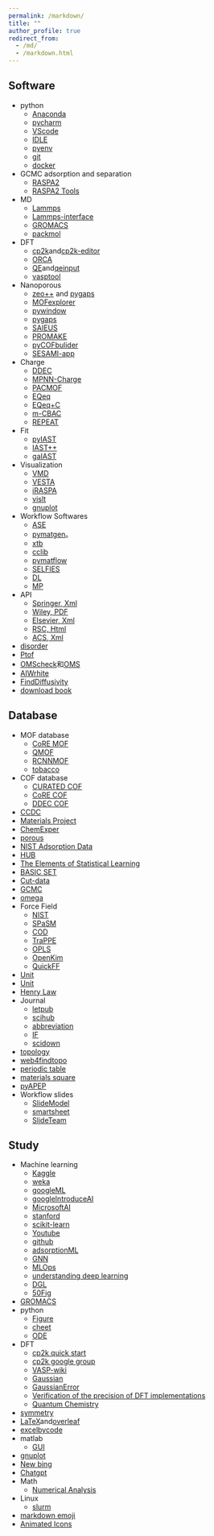 ```yaml
---
permalink: /markdown/
title: ""
author_profile: true
redirect_from: 
  - /md/
  - /markdown.html
---
```


## Software          
* python
  * [Anaconda](https://www.anaconda.com/)
  * [pycharm](https://www.jetbrains.com/pycharm/)
  * [VScode](https://code.visualstudio.com/)                                               
  * [IDLE](https://www.python.org/)   
  * [pyenv](https://github.com/pyenv/pyenv)                                      
  * [git](https://git-scm.com/ "git")                        
  * [docker](https://www.docker.com/)                            
* GCMC adsorption and separation
  * [RASPA2](https://github.com/iRASPA/RASPA2)
  * [RASPA2 Tools](https://github.com/haoyuanchen/RASPA-tools/tree/master)                             
* MD
  * [Lammps](https://lammps.sandia.gov/)                                                             
  * [Lammps-interface](https://github.com/peteboyd/lammps_interface/)        
  * [GROMACS](http://www.gromacs.org/)             
  * [packmol](https://m3g.github.io/packmol/)        
* DFT
  * [cp2k](https://www.cp2k.org/ "cp2k")and[cp2k-editor](https://github.com/avishart/CP2K_Editor/)          
  * [ORCA](https://orcaforum.kofo.mpg.de/app.php/portal)      
  * [QE](https://www.quantum-espresso.org/)and[qeinput](https://www.materialscloud.org/work/tools/qeinputgenerator)
  * [vasptool](https://theory.cm.utexas.edu/vtsttools/index.html)                                                            
* Nanoporous
  * [zeo++](http://www.zeoplusplus.org/) and [pygaps](https://pygaps.readthedocs.io/en/master/)          
  * [MOFexplorer](http://mausdin.github.io/MOFsite/mofPage.html)   
  * [pywindow](https://github.com/JelfsMaterialsGroup/pywindow)    
  * [pygaps](https://github.com/pauliacomi/pygaps)                           
  * [SAIEUS](http://www.nldft.com/download/)
  * [PROMAKE](https://github.com/sxm13/PORMAKE)
  * [pyCOFbulider](https://github.com/sxm13/pyCOFBuilder)                                         
  * [SESAMI-app](https://sesami-web.org/)                                        
* Charge
  * [DDEC](https://sourceforge.net/projects/ddec/)
  * [MPNN-Charge](https://github.com/SimonEnsemble/mpn_charges)
  * [PACMOF](https://github.com/snurr-group/pacmof)                                                        
  * [EQeq](https://github.com/numat/EQeq)
  * [EQeq+C](https://pubs.acs.org/doi/10.1021/acs.jctc.5b00037)
  * [m-CBAC](https://pubs.acs.org/doi/10.1021/acs.jpcc.0c01524)
  * [REPEAT](https://github.com/uowoolab/REPEAT-Assigner)                              
* Fit
  * [pyIAST](https://github.com/CorySimon/pyIAST/)            
  * [IAST++](https://sangwon91.github.io/IASTpp/)      
  * [gaIAST](https://github.com/salrodgom/gaiast)              
* Visualization             
  * [VMD](https://www.ks.uiuc.edu/Research/vmd/)      
  * [VESTA](https://jp-minerals.org/vesta/en/)  
  * [iRASPA](https://iraspa.org/)                  
  * [vislt](https://wci.llnl.gov/simulation/computer-codes/visit/executables)                                  
  * [gnuplot](http://lowrank.net/gnuplot/index-e.html)                                                 
* Workflow Softwares     
  * [ASE](https://wiki.fysik.dtu.dk/ase/index.html)                  
  * [pymatgen](https://pymatgen.org/)。                  
  * [xtb](https://xtb-docs.readthedocs.io/en/latest/contents.html)                  
  * [cclib](https://cclib.github.io/ "cclib")  
  * [pymatflow](https://pymatflow.readthedocs.io/en/latest/index.html)
  * [SELFIES](https://selfiesv2.readthedocs.io/en/latest/tutorial.html#The-Basics)
  * [DL](https://matbench-discovery.materialsproject.org/models)                                                         
  * [MP](https://contribs.materialsproject.org/)                                 
* API
  * [Springer, Xml](https://dev.springernature.com/)
  * [Wiley, PDF](https://onlinelibrary.wiley.com/library-info/resources/text-and-datamining)
  * [Elsevier, Xml](https://dev.elsevier.com/)
  * [RSC, Html](https://developer.rsc.org/create-an-api-key)
  * [ACS, Xml](https://www.acs.org/events/all-events/rapid-delivery-of-api-enables-accelerated-ind-application-challenges-and-solutions.html)                   
* [disorder](https://github.com/jichunlian/disorder)       
* [Ptof](https://github.com/sxm13/ZGBshenxiaomoCV.github.io/tree/main/files/fugacity)                          
* [OMScheck](https://github.com/kjappelbaum/mofchecker)和[OMS](https://github.com/emmhald/open_metal_detector)             
* [AIWrhite](https://chat.openai.com/chat)
* [FindDiffusivity](https://openpnm.org/examples/applications/effective_diffusivity_and_tortuosity.html)
* [download book](https://libgen.is/)                                                          
 
## Database         
* MOF database
  * [CoRE MOF](https://zenodo.org/record/3677685#.X8uDkrniuUl)                          
  * [QMOF](https://github.com/arosen93/QMOF)
  * [RCNNMOF](https://globalscience.berkeley.edu/database)                   
  * [tobacco](https://github.com/tobacco-mofs/tobacco_3.0)     
* COF database                                           
  * [CURATED COF](https://github.com/danieleongari/CURATED-COFs)                 
  * [CoRE COF](https://github.com/core-cof/CoRE-COF-Database)                          
  * [DDEC COF](https://www.materialscloud.org/discover/curated-cofs#mcloudHeader)
* [CCDC](https://www.ccdc.cam.ac.uk/)
* [Materials Project](https://materialsproject.org/)
* [ChemExper](http://www.chemexper.com/)                                                               
* [porous](https://github.com/SimonEnsemble/porous-material-AI-gym)                                
* [NIST Adsorption Data](https://adsorption.nist.gov/index.php#home)    
* [HUB](https://datahub.hymarc.org/dataset)                                  
* [The Elements of Statistical Learning](https://web.stanford.edu/~hastie/ElemStatLearn/)
* [BASIC SET](https://www.basissetexchange.org/)                   
* [Cut-data](https://apps.automeris.io/wpd/)                                                  
* [GCMC](https://www.eng.buffalo.edu/~kofke/ce530/Lectures/Lecture22/sld002.htm)        
* [omega](http://www.ap1700.com/ShowWord33.htm)     
* Force Field
  * [NIST](https://www.ctcms.nist.gov/potentials/)
  * [SPaSM](https://spasmmini.weebly.com/potentials.html)
  * [COD](http://www.crystallography.net/cod/search.html)
  * [TraPPE](http://trappe.oit.umn.edu/)                       
  * [OPLS](http://zarbi.chem.yale.edu/ligpargen/)                                                                  
  * [OpenKim](https://openkim.org/)                                      
  * [QuickFF](https://github.com/molmod/QuickFF)                                         
* [Unit](https://www.colby.edu/chemistry/PChem/Hartree.html)
* [Unit](http://wild.life.nctu.edu.tw/class/common/energy-unit-conv-table.html)
* [Henry Law](https://www.henrys-law.org/henry/)                                                          
* Journal      
  * [letpub](http://www.letpub.com.cn/index.php?page=journalapp&view=search)     
  * [scihub](https://tool.yovisun.com/scihub/)  
  * [abbreviation](https://cassi.cas.org/search.jsp)     
  * [IF](https://jcr.clarivate.com/jcr/home?app=jcr&Init=Yes&authCode=null&SrcApp=IC2LS)
  * [scidown](https://www.scidown.cn/)                               
* [topology](http://rcsr.anu.edu.au/nets)
* [web4findtopo](https://progs.coudert.name/topology)                                                          
* [periodic table](https://ptable.com/#%E6%80%A7%E8%B4%A8)
* [materials square](https://www.materialssquare.com/blog?category=simulation-tip&language=en)
* [pyAPEP](https://github.com/sebyga/pyAPEP)
* Workflow slides
  * [SlideModel](https://slidemodel.com/)
  * [smartsheet](https://www.smartsheet.com/content/powerpoint-workflow-template)
  * [SlideTeam](https://www.slideteam.net/blog/top-11-powerpoint-workflow-templates-with-examples-and-samples)                                                   
## Study           
* Machine learning
  * [Kaggle](https://www.kaggle.com/)
  * [weka](https://waikato.github.io/weka-wiki/)                       
  * [googleML](https://developers.google.com/machine-learning/crash-course)
  * [googleIntroduceAI](https://www.cloudskillsboost.google/course_templates/536)
  * [MicrosoftAI](https://www.microsoft.com/en-us/research/blog/distributional-graphormer-toward-equilibrium-distribution-prediction-for-molecular-systems/)    
  * [stanford](https://www.coursera.org/learn/machine-learning?)             
  * [scikit-learn](https://scikit-learn.org/stable/index.html)             
  * [Youtube](http://speech.ee.ntu.edu.tw/~tlkagk/courses_ML20.html)                          
  * [github](https://github.com/nndl)
  * [adsorptionML](https://ann20-aiche.ipostersessions.com/default.aspx?s=77-31-78-3F-38-F6-7E-22-83-07-0E-35-DF-70-41-E6)
  * [GNN](https://distill.pub/2021/gnn-intro/)                                                             
  * [MLOps](https://github.com/visenger/awesome-mlops)
  * [understanding deep learning](https://udlbook.github.io/udlbook/)
  * [DGL](https://docs.dgl.ai/guide_cn/graph-feature.html)
  * [50Fig](https://www.machinelearningplus.com/plots/top-50-matplotlib-visualizations-the-master-plots-python/)                                    
* [GROMACS](https://jerkwin.github.io/9999/10/31/GROMACS%E4%B8%AD%E6%96%87%E6%95%99%E7%A8%8B/)                 
* python             
  * [Figure](https://www.machinelearningplus.com/plots/top-50-matplotlib-visualizations-the-master-plots-python/)  
  * [cheet](https://github.com/matplotlib/cheatsheets)
  * [ODE](https://ulissigroup.cheme.cmu.edu/F22-06-325/intro.html)                                             
* DFT                
  * [cp2k quick start](https://www.cnblogs.com/Shine-JK/p/10988556.html)               
  * [cp2k google group](https://groups.google.com/g/cp2k)
  * [VASP-wiki](https://www.vasp.at/wiki/index.php/Category:VASP6)                                        
  * [Gaussian](https://expchem3.com/)                           
  * [GaussianError](https://docs.alliancecan.ca/wiki/Gaussian_error_messages)
  * [Verification of the precision of DFT implementations](https://acwf-verification.materialscloud.org/)
  * [Quantum Chemistry](https://simons.hec.utah.edu/NewUndergradBook/TableofContents.html)                     
* [symmetry](http://xrayweb.chem.ou.edu/notes/symmetry.html#crystal)                                  
* [LaTeX](https://www.tablesgenerator.com/latex_tables)and[overleaf](https://www.overleaf.com/project#)        
* [excelbycode](https://techcommunity.microsoft.com/t5/excel-blog/announcing-python-in-excel-combining-the-power-of-python-and-the/ba-p/3893439)
* matlab
  * [GUI](https://matlabacademy.mathworks.com/kr/details/app-building-onramp/orab)
* [gnuplot](http://lowrank.net/gnuplot/index-e.html)                                                           
* [New bing](https://www.bing.com/search?form=MY0291&OCID=MY0291&q=Bing+AI&showconv=1)                         
* [Chatgpt](https://chat.openai.com/)
* Math
  * [Numerical Analysis](https://ocw.mit.edu/courses/2-993j-introduction-to-numerical-analysis-for-engineering-13-002j-spring-2005/pages/calendar/)      
* Linux                                  
  * [slurm](extension://bfdogplmndidlpjfhoijckpakkdjkkil/pdf/viewer.html?file=http%3A%2F%2Fhmli.ustc.edu.cn%2Fdoc%2Fuserguide%2Fslurm-userguide.pdf)
* [markdown emoji](https://www.webfx.com/tools/emoji-cheat-sheet/)
* [Animated Icons](https://www.flaticon.com/animated-icons)                                
                                                                                                 
